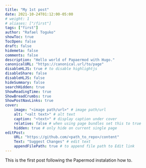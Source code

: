```yaml
---
title: "My 1st post"
date: 2021-10-24T01:12:00-05:00
# weight: 1
# aliases: ["/first"]
tags: ["first"]
author: "Rafael Toguko"
showToc: true
TocOpen: false
draft: false
hidemeta: false
comments: false
description: "Hello world of Papaermod with Hugo."
canonicalURL: "https://canonical.url/to/page"
disableHLJS: true # to disable highlightjs
disableShare: false
disableHLJS: false
hideSummary: false
searchHidden: true
ShowReadingTime: true
ShowBreadCrumbs: true
ShowPostNavLinks: true
cover:
    image: "<image path/url>" # image path/url
    alt: "<alt text>" # alt text
    caption: "<text>" # display caption under cover
    relative: false # when using page bundles set this to true
    hidden: true # only hide on current single page
editPost:
    URL: "https://github.com/<path_to_repo>/content"
    Text: "Suggest Changes" # edit text
    appendFilePath: true # to append file path to Edit link
---
```

This is the first post following the Papermod instalation how to.
